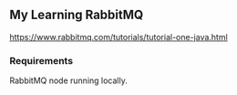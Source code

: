 ## My Learning RabbitMQ

https://www.rabbitmq.com/tutorials/tutorial-one-java.html

### Requirements
RabbitMQ node running locally.
